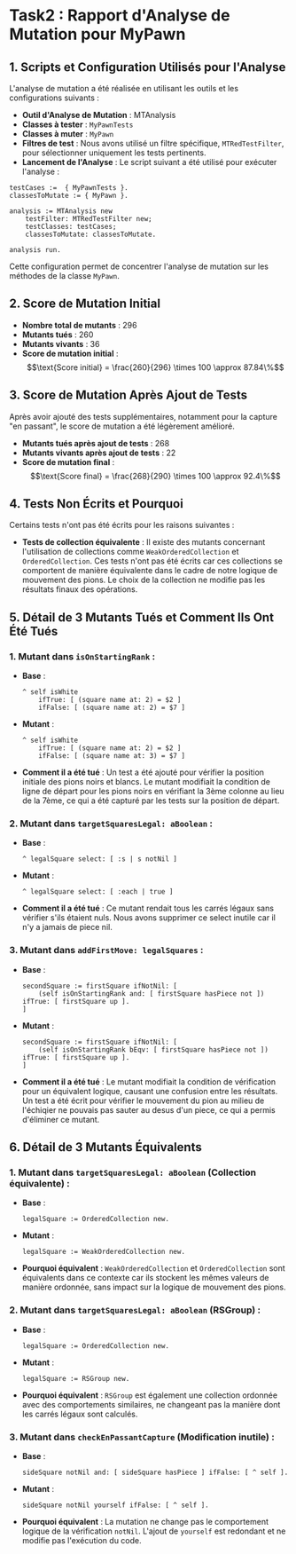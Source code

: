 # Task2 : Rapport d'Analyse de Mutation pour MyPawn

## 1. Scripts et Configuration Utilisés pour l'Analyse

L'analyse de mutation a été réalisée en utilisant les outils et les configurations suivants :

- **Outil d'Analyse de Mutation** : MTAnalysis
- **Classes à tester** : `MyPawnTests`
- **Classes à muter** : `MyPawn`
- **Filtres de test** : Nous avons utilisé un filtre spécifique, `MTRedTestFilter`, pour sélectionner uniquement les tests pertinents.
- **Lancement de l'Analyse** : Le script suivant a été utilisé pour exécuter l'analyse :

```smalltalk
testCases :=  { MyPawnTests }.
classesToMutate := { MyPawn }.

analysis := MTAnalysis new
    testFilter: MTRedTestFilter new;
    testClasses: testCases;
    classesToMutate: classesToMutate.

analysis run.
```

Cette configuration permet de concentrer l'analyse de mutation sur les méthodes de la classe `MyPawn`.

## 2. Score de Mutation Initial

- **Nombre total de mutants** : 296
- **Mutants tués** : 260
- **Mutants vivants** : 36
- **Score de mutation initial** :
   $$\text{Score initial} = \frac{260}{296} \times 100 \approx 87.84\%$$

## 3. Score de Mutation Après Ajout de Tests

Après avoir ajouté des tests supplémentaires, notamment pour la capture "en passant", le score de mutation a été légèrement amélioré.

- **Mutants tués après ajout de tests** : 268
- **Mutants vivants après ajout de tests** : 22
- **Score de mutation final** : 
   $$\text{Score final} = \frac{268}{290} \times 100 \approx 92.4\%$$

## 4. Tests Non Écrits et Pourquoi

Certains tests n'ont pas été écrits pour les raisons suivantes :

- **Tests de collection équivalente** : 
   Il existe des mutants concernant l'utilisation de collections comme `WeakOrderedCollection` et `OrderedCollection`. Ces tests n'ont pas été écrits car ces collections se comportent de manière équivalente dans le cadre de notre logique de mouvement des pions. Le choix de la collection ne modifie pas les résultats finaux des opérations.


## 5. Détail de 3 Mutants Tués et Comment Ils Ont Été Tués

### 1. **Mutant dans `isOnStartingRank`** :
   - **Base** :
     ```smalltalk
     ^ self isWhite
         ifTrue: [ (square name at: 2) = $2 ]
         ifFalse: [ (square name at: 2) = $7 ]
     ```
   - **Mutant** :
     ```smalltalk
     ^ self isWhite
         ifTrue: [ (square name at: 2) = $2 ]
         ifFalse: [ (square name at: 3) = $7 ]
     ```
   - **Comment il a été tué** : Un test a été ajouté pour vérifier la position initiale des pions noirs et blancs. Le mutant modifiait la condition de ligne de départ pour les pions noirs en vérifiant la 3ème colonne au lieu de la 7ème, ce qui a été capturé par les tests sur la position de départ.

### 2. **Mutant dans `targetSquaresLegal: aBoolean`** :
   - **Base** :
     ```smalltalk
     ^ legalSquare select: [ :s | s notNil ]
     ```
   - **Mutant** :
     ```smalltalk
     ^ legalSquare select: [ :each | true ]
     ```
   - **Comment il a été tué** : Ce mutant rendait tous les carrés légaux sans vérifier s'ils étaient nuls. Nous avons supprimer ce select inutile car il n'y a jamais de piece nil.

### 3. **Mutant dans `addFirstMove: legalSquares`** :
   - **Base** :
     ```smalltalk
     secondSquare := firstSquare ifNotNil: [
         (self isOnStartingRank and: [ firstSquare hasPiece not ]) ifTrue: [ firstSquare up ].
     ]
     ```
   - **Mutant** :
     ```smalltalk
     secondSquare := firstSquare ifNotNil: [
         (self isOnStartingRank bEqv: [ firstSquare hasPiece not ]) ifTrue: [ firstSquare up ].
     ]
     ```
   - **Comment il a été tué** : Le mutant modifiait la condition de vérification pour un équivalent logique, causant une confusion entre les résultats. Un test a été écrit pour vérifier le mouvement du pion au milieu de l'échiqier ne pouvais pas sauter au desus d'un piece, ce qui a permis d'éliminer ce mutant.

## 6. Détail de 3 Mutants Équivalents

### 1. **Mutant dans `targetSquaresLegal: aBoolean` (Collection équivalente)** :
   - **Base** :
     ```smalltalk
     legalSquare := OrderedCollection new.
     ```
   - **Mutant** :
     ```smalltalk
     legalSquare := WeakOrderedCollection new.
     ```
   - **Pourquoi équivalent** : `WeakOrderedCollection` et `OrderedCollection` sont équivalents dans ce contexte car ils stockent les mêmes valeurs de manière ordonnée, sans impact sur la logique de mouvement des pions.

### 2. **Mutant dans `targetSquaresLegal: aBoolean` (RSGroup)** :
   - **Base** :
     ```smalltalk
     legalSquare := OrderedCollection new.
     ```
   - **Mutant** :
     ```smalltalk
     legalSquare := RSGroup new.
     ```
   - **Pourquoi équivalent** : `RSGroup` est également une collection ordonnée avec des comportements similaires, ne changeant pas la manière dont les carrés légaux sont calculés.

### 3. **Mutant dans `checkEnPassantCapture` (Modification inutile)** :
   - **Base** :
     ```smalltalk
     sideSquare notNil and: [ sideSquare hasPiece ] ifFalse: [ ^ self ].
     ```
   - **Mutant** :
     ```smalltalk
     sideSquare notNil yourself ifFalse: [ ^ self ].
     ```
   - **Pourquoi équivalent** : La mutation ne change pas le comportement logique de la vérification `notNil`. L'ajout de `yourself` est redondant et ne modifie pas l'exécution du code.
